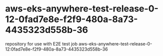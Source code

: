 # aws-eks-anywhere-test-release-0-12-0fad7e8e-f2f9-480a-8a73-4435323d558b-36
repository for use with E2E test job aws-eks-anywhere-test-release-0-12:0fad7e8e-f2f9-480a-8a73-4435323d558b-36
